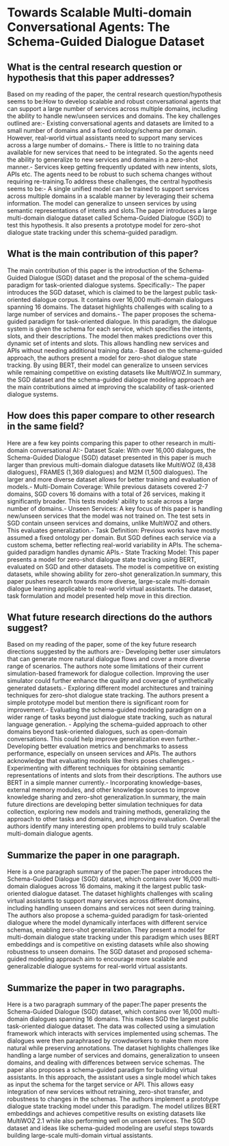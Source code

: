 # Towards Scalable Multi-domain Conversational Agents: The Schema-Guided   Dialogue Dataset

## What is the central research question or hypothesis that this paper addresses?

Based on my reading of the paper, the central research question/hypothesis seems to be:How to develop scalable and robust conversational agents that can support a large number of services across multiple domains, including the ability to handle new/unseen services and domains. The key challenges outlined are:- Existing conversational agents and datasets are limited to a small number of domains and a fixed ontology/schema per domain. However, real-world virtual assistants need to support many services across a large number of domains.- There is little to no training data available for new services that need to be integrated. So the agents need the ability to generalize to new services and domains in a zero-shot manner.- Services keep getting frequently updated with new intents, slots, APIs etc. The agents need to be robust to such schema changes without requiring re-training.To address these challenges, the central hypothesis seems to be:- A single unified model can be trained to support services across multiple domains in a scalable manner by leveraging their schema information. The model can generalize to unseen services by using semantic representations of intents and slots.The paper introduces a large multi-domain dialogue dataset called Schema-Guided Dialogue (SGD) to test this hypothesis. It also presents a prototype model for zero-shot dialogue state tracking under this schema-guided paradigm.


## What is the main contribution of this paper?

The main contribution of this paper is the introduction of the Schema-Guided Dialogue (SGD) dataset and the proposal of the schema-guided paradigm for task-oriented dialogue systems. Specifically:- The paper introduces the SGD dataset, which is claimed to be the largest public task-oriented dialogue corpus. It contains over 16,000 multi-domain dialogues spanning 16 domains. The dataset highlights challenges with scaling to a large number of services and domains.- The paper proposes the schema-guided paradigm for task-oriented dialogue. In this paradigm, the dialogue system is given the schema for each service, which specifies the intents, slots, and their descriptions. The model then makes predictions over this dynamic set of intents and slots. This allows handling new services and APIs without needing additional training data.- Based on the schema-guided approach, the authors present a model for zero-shot dialogue state tracking. By using BERT, their model can generalize to unseen services while remaining competitive on existing datasets like MultiWOZ.In summary, the SGD dataset and the schema-guided dialogue modeling approach are the main contributions aimed at improving the scalability of task-oriented dialogue systems.


## How does this paper compare to other research in the same field?

Here are a few key points comparing this paper to other research in multi-domain conversational AI:- Dataset Scale: With over 16,000 dialogues, the Schema-Guided Dialogue (SGD) dataset presented in this paper is much larger than previous multi-domain dialogue datasets like MultiWOZ (8,438 dialogues), FRAMES (1,369 dialogues) and M2M (1,500 dialogues). The larger and more diverse dataset allows for better training and evaluation of models.- Multi-Domain Coverage: While previous datasets covered 2-7 domains, SGD covers 16 domains with a total of 26 services, making it significantly broader. This tests models' ability to scale across a large number of domains.- Unseen Services: A key focus of this paper is handling new/unseen services that the model was not trained on. The test sets in SGD contain unseen services and domains, unlike MultiWOZ and others. This evaluates generalization.- Task Definition: Previous works have mostly assumed a fixed ontology per domain. But SGD defines each service via a custom schema, better reflecting real-world variability in APIs. The schema-guided paradigm handles dynamic APIs.- State Tracking Model: This paper presents a model for zero-shot dialogue state tracking using BERT, evaluated on SGD and other datasets. The model is competitive on existing datasets, while showing ability for zero-shot generalization.In summary, this paper pushes research towards more diverse, large-scale multi-domain dialogue learning applicable to real-world virtual assistants. The dataset, task formulation and model presented help move in this direction.


## What future research directions do the authors suggest?

Based on my reading of the paper, some of the key future research directions suggested by the authors are:- Developing better user simulators that can generate more natural dialogue flows and cover a more diverse range of scenarios. The authors note some limitations of their current simulation-based framework for dialogue collection. Improving the user simulator could further enhance the quality and coverage of synthetically generated datasets.- Exploring different model architectures and training techniques for zero-shot dialogue state tracking. The authors present a simple prototype model but mention there is significant room for improvement.- Evaluating the schema-guided modeling paradigm on a wider range of tasks beyond just dialogue state tracking, such as natural language generation. - Applying the schema-guided approach to other domains beyond task-oriented dialogues, such as open-domain conversations. This could help improve generalization even further.- Developing better evaluation metrics and benchmarks to assess performance, especially on unseen services and APIs. The authors acknowledge that evaluating models like theirs poses challenges.- Experimenting with different techniques for obtaining semantic representations of intents and slots from their descriptions. The authors use BERT in a simple manner currently.- Incorporating knowledge-bases, external memory modules, and other knowledge sources to improve knowledge sharing and zero-shot generalization.In summary, the main future directions are developing better simulation techniques for data collection, exploring new models and training methods, generalizing the approach to other tasks and domains, and improving evaluation. Overall the authors identify many interesting open problems to build truly scalable multi-domain dialogue agents.


## Summarize the paper in one paragraph.

Here is a one paragraph summary of the paper:The paper introduces the Schema-Guided Dialogue (SGD) dataset, which contains over 16,000 multi-domain dialogues across 16 domains, making it the largest public task-oriented dialogue dataset. The dataset highlights challenges with scaling virtual assistants to support many services across different domains, including handling unseen domains and services not seen during training. The authors also propose a schema-guided paradigm for task-oriented dialogue where the model dynamically interfaces with different service schemas, enabling zero-shot generalization. They present a model for multi-domain dialogue state tracking under this paradigm which uses BERT embeddings and is competitive on existing datasets while also showing robustness to unseen domains. The SGD dataset and proposed schema-guided modeling approach aim to encourage more scalable and generalizable dialogue systems for real-world virtual assistants.


## Summarize the paper in two paragraphs.

Here is a two paragraph summary of the paper:The paper presents the Schema-Guided Dialogue (SGD) dataset, which contains over 16,000 multi-domain dialogues spanning 16 domains. This makes SGD the largest public task-oriented dialogue dataset. The data was collected using a simulation framework which interacts with services implemented using schemas. The dialogues were then paraphrased by crowdworkers to make them more natural while preserving annotations. The dataset highlights challenges like handling a large number of services and domains, generalization to unseen domains, and dealing with differences between service schemas. The paper also proposes a schema-guided paradigm for building virtual assistants. In this approach, the assistant uses a single model which takes as input the schema for the target service or API. This allows easy integration of new services without retraining, zero-shot transfer, and robustness to changes in the schemas. The authors implement a prototype dialogue state tracking model under this paradigm. The model utilizes BERT embeddings and achieves competitive results on existing datasets like MultiWOZ 2.1 while also performing well on unseen services. The SGD dataset and ideas like schema-guided modeling are useful steps towards building large-scale multi-domain virtual assistants.
